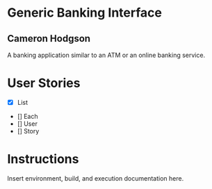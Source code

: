 # Generic Banking Interface
## Cameron Hodgson
A banking application similar to an ATM or an online banking service.

# User Stories
- [x] List
- [] Each
- [] User
- [] Story

# Instructions
Insert environment, build, and execution documentation here.
